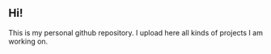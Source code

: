 ## Hi!

This is my personal github repository. I upload here all kinds of projects I am working on.
